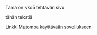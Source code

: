 Tämä on vko5 tehtävän sivu

tähän tekstiä

[Linkki Matomoa käyttävään sovellukseen](https://tiiakos.github.io/pilvipalvelut/vko5/sovellus/index.html)
